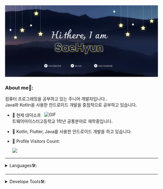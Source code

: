 [![ProfileBanner](https://github.com/limsaehyun/limsaehyun/blob/main/Images/githubtitle.png)](https://saehyun.kr)

  ### About me🧑:
컴퓨터 프로그래밍을 공부하고 있는 주니어 개발자입니다..<br/>
Java와 Kotlin을 사용한 안드로이드 개발을 중점적으로 공부하고 있습니다.

<img align="right" width="375" alt="GIF" src="https://github.com/vimalverma558/vimalverma558/blob/v2/img/dino.gif" />

- 🔭 현제 대덕소프트웨어마이스터고등학교 1학년 공통분야로 재학중입니다.
- 🌱 Kotlin, Flutter, Java를 사용한 안드로이드 개발을 하고 있습니다.
- 🎢 Profile Visitors Count:
  
  ![](https://visitor-badge.glitch.me/badge?page_id=limsaehyun)
  
---
  
<details>
<summary>
Languages🛠:
</summary>
<br/>
<code><img height="20" src="https://img.icons8.com/fluency/48/000000/flutter.png"></code>
<code><img height="20" src="https://img.icons8.com/color/48/000000/kotlin.png"></code>
<code><img height="20" src="https://img.icons8.com/color/48/000000/java-coffee-cup-logo--v1.png"></code>
<code><img height="20" src="https://img.icons8.com/color/48/000000/python.png"></code>
<code><img height="20" src="https://img.icons8.com/color/48/000000/spring-logo.png"></code>
<code><img height="20" src="https://img.icons8.com/color/48/000000/c-programming.png"></code> 
<code><img height="20" src="https://img.icons8.com/color/48/000000/c-plus-plus-logo.png"></code>
</details>

---
  
<details>
<summary>
Develope Tools🛠:
</summary>
<br/>
<code><img height="20" src="https://img.icons8.com/color/48/000000/android-studio--v2.png"></code>
<code><img height="20" src="https://img.icons8.com/color/48/000000/visual-studio-2019.png"></code>
<code><img height="20" src="https://img.icons8.com/color/48/000000/visual-studio-code-2019.png"></code>
<code><img height="20" src="https://img.icons8.com/color/48/000000/intellij-idea.png"></code>
<code><img height="20" src="https://img.icons8.com/fluency/48/000000/android-os.png"></code> 
<code><img height="20" src="https://img.icons8.com/color/48/000000/adobe-xd--v1.png"></code>
<code><img height="20" src="https://img.icons8.com/color/48/000000/adobe-photoshop.png"></code>
<code><img height="20" src="https://img.icons8.com/color/48/000000/figma--v1.png"></code>
<code><img height="20" src="https://img.icons8.com/color/48/000000/notion--v1.png"></code>
<code><img height="20" src="https://img.icons8.com/windows/32/000000/gitkraken.png"></code>
</details>
